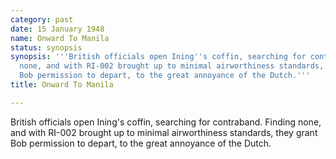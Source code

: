 ```yaml
---
category: past
date: 15 January 1948
name: Onward To Manila
status: synopsis
synopsis: '''British officials open Ining''s coffin, searching for contraband. Finding
  none, and with RI-002 brought up to minimal airworthiness standards, they grant
  Bob permission to depart, to the great annoyance of the Dutch.'''
title: Onward To Manila

---
```






British officials open Ining's coffin, searching for
contraband. Finding none, and with RI-002 brought up to minimal
airworthiness standards, they grant Bob permission to depart, to the
great annoyance of the Dutch.
